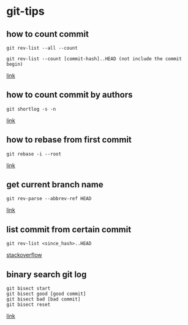 # git-tips

## how to count commit
```
git rev-list --all --count

git rev-list --count [commit-hash]..HEAD (not include the commit begin)
```
[link](https://stackoverflow.com/a/4061706)

## how to count commit by authors
```
git shortlog -s -n
```
[link](http://gitready.com/intermediate/2009/01/22/count-your-commits.html)

## how to rebase from first commit
```
git rebase -i --root
```
[link](https://stackoverflow.com/a/2309391)

## get current branch name
```
git rev-parse --abbrev-ref HEAD
```
[link](https://stackoverflow.com/a/12142066)

## list commit from certain commit
```
git rev-list <since_hash>..HEAD
```
[stackoverflow](https://stackoverflow.com/a/7693298)

## binary search git log
```
git bisect start
git bisect good [good commit]
git bisect bad [bad commit]
git bisect reset
```
[link](https://git-scm.com/book/zh/v1/Git-%E5%B7%A5%E5%85%B7-%E4%BD%BF%E7%94%A8-Git-%E8%B0%83%E8%AF%95)